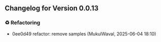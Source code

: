 ## Changelog for Version 0.0.13

### ♻️ Refactoring
- 0ee0d49 refactor: remove samples (MukulWaval, 2025-06-04 18:10)
